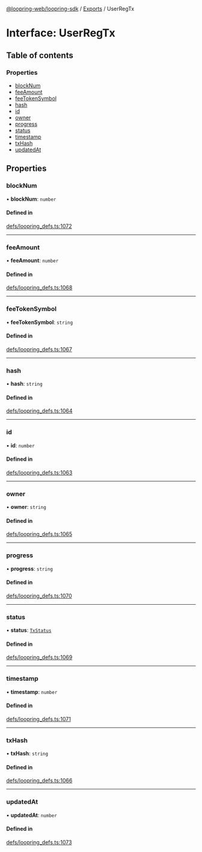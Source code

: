 [@loopring-web/loopring-sdk](../README.md) / [Exports](../modules.md) / UserRegTx

# Interface: UserRegTx

## Table of contents

### Properties

- [blockNum](UserRegTx.md#blocknum)
- [feeAmount](UserRegTx.md#feeamount)
- [feeTokenSymbol](UserRegTx.md#feetokensymbol)
- [hash](UserRegTx.md#hash)
- [id](UserRegTx.md#id)
- [owner](UserRegTx.md#owner)
- [progress](UserRegTx.md#progress)
- [status](UserRegTx.md#status)
- [timestamp](UserRegTx.md#timestamp)
- [txHash](UserRegTx.md#txhash)
- [updatedAt](UserRegTx.md#updatedat)

## Properties

### blockNum

• **blockNum**: `number`

#### Defined in

[defs/loopring_defs.ts:1072](https://github.com/Loopring/loopring_sdk/blob/427d9da/src/defs/loopring_defs.ts#L1072)

___

### feeAmount

• **feeAmount**: `number`

#### Defined in

[defs/loopring_defs.ts:1068](https://github.com/Loopring/loopring_sdk/blob/427d9da/src/defs/loopring_defs.ts#L1068)

___

### feeTokenSymbol

• **feeTokenSymbol**: `string`

#### Defined in

[defs/loopring_defs.ts:1067](https://github.com/Loopring/loopring_sdk/blob/427d9da/src/defs/loopring_defs.ts#L1067)

___

### hash

• **hash**: `string`

#### Defined in

[defs/loopring_defs.ts:1064](https://github.com/Loopring/loopring_sdk/blob/427d9da/src/defs/loopring_defs.ts#L1064)

___

### id

• **id**: `number`

#### Defined in

[defs/loopring_defs.ts:1063](https://github.com/Loopring/loopring_sdk/blob/427d9da/src/defs/loopring_defs.ts#L1063)

___

### owner

• **owner**: `string`

#### Defined in

[defs/loopring_defs.ts:1065](https://github.com/Loopring/loopring_sdk/blob/427d9da/src/defs/loopring_defs.ts#L1065)

___

### progress

• **progress**: `string`

#### Defined in

[defs/loopring_defs.ts:1070](https://github.com/Loopring/loopring_sdk/blob/427d9da/src/defs/loopring_defs.ts#L1070)

___

### status

• **status**: [`TxStatus`](../enums/TxStatus.md)

#### Defined in

[defs/loopring_defs.ts:1069](https://github.com/Loopring/loopring_sdk/blob/427d9da/src/defs/loopring_defs.ts#L1069)

___

### timestamp

• **timestamp**: `number`

#### Defined in

[defs/loopring_defs.ts:1071](https://github.com/Loopring/loopring_sdk/blob/427d9da/src/defs/loopring_defs.ts#L1071)

___

### txHash

• **txHash**: `string`

#### Defined in

[defs/loopring_defs.ts:1066](https://github.com/Loopring/loopring_sdk/blob/427d9da/src/defs/loopring_defs.ts#L1066)

___

### updatedAt

• **updatedAt**: `number`

#### Defined in

[defs/loopring_defs.ts:1073](https://github.com/Loopring/loopring_sdk/blob/427d9da/src/defs/loopring_defs.ts#L1073)
